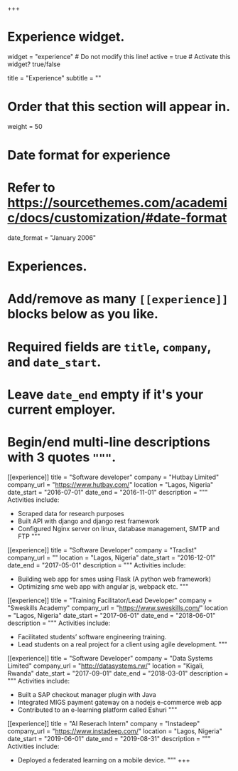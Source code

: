 +++
# Experience widget.
widget = "experience"  # Do not modify this line!
active = true  # Activate this widget? true/false

title = "Experience"
subtitle = ""

# Order that this section will appear in.
weight = 50

# Date format for experience
#   Refer to https://sourcethemes.com/academic/docs/customization/#date-format
date_format = "January 2006"

# Experiences.
#   Add/remove as many `[[experience]]` blocks below as you like.
#   Required fields are `title`, `company`, and `date_start`.
#   Leave `date_end` empty if it's your current employer.
#   Begin/end multi-line descriptions with 3 quotes `"""`.
[[experience]]
  title = "Software developer"
  company = "Hutbay Limited"
  company_url = "https://www.hutbay.com/"
  location = "Lagos, Nigeria"
  date_start = "2016-07-01"
  date_end = "2016-11-01"
  description = """
  Activities include:
  
  * Scraped data for research purposes
  * Built API with django and django rest framework
  * Configured Nginx server on linux, database management, SMTP and FTP
  """

[[experience]]
  title = "Software Developer"
  company = "Traclist"
  company_url = ""
  location = "Lagos, Nigeria"
  date_start = "2016-12-01"
  date_end = "2017-05-01"
  description = """
  Activities include:
  
  * Building web app for smes using Flask (A python web framework)
  * Optimizing sme web app with angular js, webpack etc.
  """

[[experience]]
  title = "Training Facilitator/Lead Developer"
  company = "Sweskills Academy"
  company_url = "https://www.sweskills.com/"
  location = "Lagos, Nigeria"
  date_start = "2017-06-01"
  date_end = "2018-06-01"
  description = """
  Activities include:
  
  * Facilitated students’ software engineering training.
  * Lead students on a real project for a client using agile development.
  """

  [[experience]]
  title = "Software Developer"
  company = "Data Systems Limited"
  company_url = "http://datasystems.rw/"
  location = "Kigali, Rwanda"
  date_start = "2017-09-01"
  date_end = "2018-03-01"
  description = """
  Activities include:
  
  * Built a SAP checkout manager plugin with Java
  * Integrated MIGS payment gateway on a nodejs e-commerce web app
  * Contributed to an e-learning platform called Eshuri
  """

  [[experience]]
  title = "AI Reserach Intern"
  company = "Instadeep"
  company_url = "https://www.instadeep.com/"
  location = "Lagos, Nigeria"
  date_start = "2019-06-01"
  date_end = "2019-08-31"
  description = """
  Activities include:
  
  * Deployed a federated learning on a mobile device.
  """
+++
